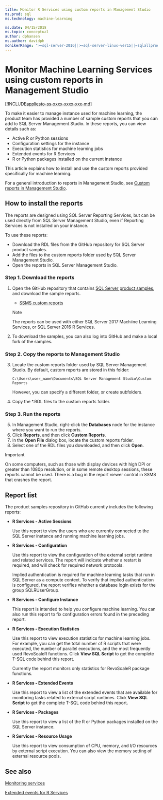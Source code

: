 ```yaml
---
title: Monitor R Services using custom reports in Management Studio
ms.prod: sql
ms.technology: machine-learning

ms.date: 04/15/2018  
ms.topic: conceptual
author: dphansen
ms.author: davidph
monikerRange: ">=sql-server-2016||>=sql-server-linux-ver15||=sqlallproducts-allversions"
---
```

# Monitor Machine Learning Services using custom reports in Management Studio
[!INCLUDE[appliesto-ss-xxxx-xxxx-xxx-md](../../includes/appliesto-ss-xxxx-xxxx-xxx-md.md)]

To make it easier to manage instance used for machine learning, the product team has provided a number of sample custom reports that you can add to SQL Server Management Studio. In these reports, you can view details such as:

- Active R or Python sessions
- Configuration settings for the instance
- Execution statistics for machine learning jobs
- Extended events for R Services
- R or Python packages installed on the current instance

This article explains how to install and use the custom reports provided specifically for machine learning. 

For a general introduction to reports in Management Studio, see [Custom reports in Management Studio](../../ssms/object/custom-reports-in-management-studio.md).

## How to install the reports

The reports are designed using SQL Server Reporting Services, but can be used directly from SQL Server Management Studio, even if Reporting Services is not installed on your instance. 

To use these reports:

* Download the RDL files from the GitHub repository for SQL Server product samples.
* Add the files to the custom reports folder used by SQL Server Management Studio.
* Open the reports in SQL Server Management Studio.


### Step 1. Download the reports

1. Open the GitHub repository that contains [SQL Server product samples](https://github.com/Microsoft/sql-server-samples), and download the sample reports. 

    + [SSMS custom reports](https://github.com/Microsoft/sql-server-samples/tree/master/samples/features/machine-learning-services/ssms-custom-reports)

    > [!NOTE]
    > The reports can be used with either SQL Server 2017 Machiine Learning Services, or SQL Server 2016 R Services.

2. To download the samples, you can also log into GitHub and make a local fork of the samples. 

### Step 2. Copy the reports to Management Studio

3. Locate the custom reports folder used by SQL Server Management Studio. By default, custom reports are stored in this folder:
    
   `C:\Users\user_name\Documents\SQL Server Management Studio\Custom Reports`

   However, you can specify a different folder, or create subfolders.

4. Copy the *.RDL files to the custom reports folder.


### Step 3. Run the reports

5. In Management Studio, right-click the **Databases** node for the instance where you want to run the reports.
6. Click **Reports**, and then click **Custom Reports**.
7. In the **Open File** dialog box, locate the custom reports folder.
8. Select one of the RDL files you downloaded, and then click **Open**.

> [!IMPORTANT]
> On some computers, such as those with display devices with high DPI or greater than 1080p resolution, or in some remote desktop sessions, these reports cannot be used. There is a bug in the report viewer control in SSMS that crashes the report.

## Report list

The product samples repository in GitHub currently includes the following reports:

+ **R Services - Active Sessions**

  Use this report to view the users who are currently connected to the SQL Server instance and running machine learning jobs. 
  
+ **R Services - Configuration**

  Use this report to view the configuration of the external script runtime and related services. The report will indicate whether a restart is required, and will check for required network protocols. 
  
  Implied authentication is required for machine learning tasks that run in SQL Server as a compute context. To verify that implied authentication is configured, the report verifies whether a database login exists for the group SQLRUserGroup.

 + **R Services - Configure Instance** 

   This report is intended to help you configure machine learning. You can also run this report to fix configuration errors found in the preceding report.
 
+ **R Services - Execution Statistics**

  Use this report to view execution statistics for machine learning jobs. For example, you can get the total number of R scripts that were executed, the number of parallel executions, and the most frequently used RevoScaleR functions. Click **View SQL Script** to get the complete T-SQL code behind this report.

  Currently the report monitors only statistics for RevoScaleR package functions.

+ **R Services - Extended Events**

  Use this report to view a list of the extended events that are available for monitoring tasks related to external script runtimes. Click **View SQL Script** to get the complete T-SQL code behind this report.

+ **R Services - Packages**

  Use this report to view a list of the R or Python packages installed on the SQL Server instance.

+ **R Services - Resource Usage**

  Use this report to view consumption of CPU, memory, and I/O resources by external script execution. You can also view the memory setting of external resource pools.

## See also

[Monitoring services](managing-and-monitoring-r-solutions.md)

[Extended events for R Services](extended-events-for-sql-server-r-services.md)
